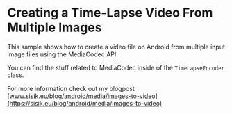 # Creating a Time-Lapse Video From Multiple Images

This sample shows how to create a video file on Android from multiple input image files using the MediaCodec API.

You can find the stuff related to MediaCodec inside of the `TimeLapseEncoder` class. 

For more information check out my blogpost
[www.sisik.eu/blog/android/media/images-to-video](https://sisik.eu/blog/android/media/images-to-video)
